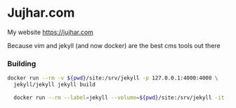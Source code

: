 Jujhar.com
==========

My website https://jujhar.com

Because vim and jekyll (and now docker) are the best cms tools out there

### Building
```bash
docker run --rm -v ${pwd}/site:/srv/jekyll -p 127.0.0.1:4000:4000 \
  jekyll/jekyll jekyll build
  
  docker run --rm --label=jekyll --volume=${pwd}/site:/srv/jekyll -it -p 127.0.0.1:4000:4000 jekyll/jekyll
```
